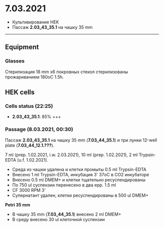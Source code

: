 7.03.2021
==========

- Культивирование HEK
- Пассаж **2.03_43_35.1** на чашку 35 mm

---

## Equipment
### Glasses
Стерилизация 18 mm x6 покровных стекол стерилизованы прожариванием 180oC 1.5h.


## HEK cells
### Cells status (22:25)
- **2.03_43_35.1**: 85% +++

### Passage (8.03.2021, 00:30)
Пассаж **2.03_43_35.1** на чашку 35 mm (**7.03_44_35.1**) и три лунки 12-well plate (**7.03_44_12.1.???**).

7 ml (prep. 1.02.2021, i.w. 2.03.2021), 10 ml (prep. 1.02.2021), 2 ml Trypsin-EDTA (u.f. 1.02.2021).

- Среда из чашки удалена и клетки промыты 0.5 ml Trypsin-EDTA
- Внесено 1 ml Trypsin-EDTA, инкубация 3' 37oC в CO2 инкубаторе
- Внесено 0.5 ml DMEM+ и клетки тщательно ресуспендированы
- По 750 ul суспензии перенесено в два epp. 1.5 ml
- CF 3000 RPM 3'
- Супернатант удален, клетки ресуспендированы в 500 ul DMEM+

**Petri 35 mm**
- В чашку 35 mm (**7.03_44_35.1**) внесено 2 ml DMEM+
- В среду внесено 30 ul клеточной суспензии